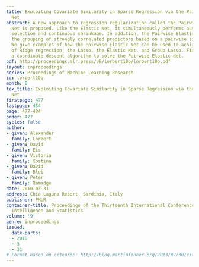 ```yaml
---
title: Exploiting Covariate Similarity in Sparse Regression via the Pairwise Elastic
  Net
abstract: A new approach to regression regularization called the Pairwise Elastic
  Net is proposed. Like the Elastic Net, it simultaneously performs automatic variable
  selection and continuous shrinkage. In addition, the Pairwise Elastic Net encourages
  the grouping of strongly correlated predictors based on a pairwise similarity measure.
  We give examples of how the Pairwise Elastic Net can be used to achieve the objectives
  of Ridge regression, the Lasso, the Elastic Net, and Group Lasso. Finally, we present
  a coordinate descent algorithm to solve the Pairwise Elastic Net.
pdf: http://proceedings.mlr.press/v9/lorbert10b/lorbert10b.pdf
layout: inproceedings
series: Proceedings of Machine Learning Research
id: lorbert10b
month: 0
tex_title: Exploiting Covariate Similarity in Sparse Regression via the Pairwise Elastic
  Net
firstpage: 477
lastpage: 484
page: 477-484
order: 477
cycles: false
author:
- given: Alexander
  family: Lorbert
- given: David
  family: Eis
- given: Victoria
  family: Kostina
- given: David
  family: Blei
- given: Peter
  family: Ramadge
date: 2010-03-31
address: Chia Laguna Resort, Sardinia, Italy
publisher: PMLR
container-title: Proceedings of the Thirteenth International Conference on Artificial
  Intelligence and Statistics
volume: '9'
genre: inproceedings
issued:
  date-parts:
  - 2010
  - 3
  - 31
# Format based on citeproc: http://blog.martinfenner.org/2013/07/30/citeproc-yaml-for-bibliographies/
---
```

